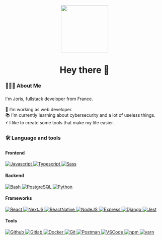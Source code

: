 <div align="center">
  <img height="150" src="https://camo.githubusercontent.com/62da68eb62b1e5f175f7d1f0191dd89a653d7908feb22d37d4a0ab07365d6791/68747470733a2f2f6d656469612e67697068792e636f6d2f6d656469612f4d3967624264396e6244724f5475314d71782f67697068792e676966"  />
</div>

###

<h1 align="center">Hey there 👋</h1>

###

<h3 align="left">👨🏻‍💻  About Me</h3>

###

<p align="left">I'm Joris, fullstack developer from France.
<br>
<br>
🔭 I’m working as web developer.<br>
📚 I'm currently learning about cybersecurity and a lot of useless things.<br>
⚡️ I like to create some tools that make my life easier.

###

<h3 align="left">🛠 Language and tools</h3>

###

<div align="left">

<h4>Frontend</h4>
<a href="https://developer.mozilla.org/en-US/docs/Web/JavaScript" target="_blank" rel="noreferrer"> 
<img src="https://img.shields.io/badge/Javascript-yellow" alt="Javascript"/> </a>
 <a href="https://www.typescriptlang.org/" target="_blank" rel="noreferrer"> 
<img src="https://img.shields.io/badge/Typescript-blue" alt="Typescript"/> </a>
 <a href="https://sass-lang.com" target="_blank" rel="noreferrer"> 
<img src="https://img.shields.io/badge/Sass-pink" alt="Sass"/> </a>

<h4>Backend</h4>
<a href="https://www.gnu.org/software/bash/" target="_blank" rel="noreferrer"> 
<img src="https://img.shields.io/badge/Bash-black" alt="Bash"/> </a> 
<a href="https://www.postgresql.org" target="_blank" rel="noreferrer"> 
<img src="https://img.shields.io/badge/PostgreSQL-darkblue" alt="PostgreSQL"/> </a>
 <a href="https://www.python.org" target="_blank" rel="noreferrer"> 
<img src="https://img.shields.io/badge/Python-blue" alt="Python"/> </a>

<h4>Frameworks</h4>
<a href="https://reactjs.org/" target="_blank" rel="noreferrer"> 
<img src="https://img.shields.io/badge/React-blue" alt="React"/> </a> 
<a href="https://nextjs.org/" target="_blank" rel="noreferrer"> 
<img src="https://img.shields.io/badge/NextJS-grey" alt="NextJS"/> </a> 
<a href="https://reactnative.dev/" target="_blank" rel="noreferrer"> 
<img src="https://img.shields.io/badge/ReactNative-blue" alt="ReactNative"/> </a> 
<a href="https://nodejs.org" target="_blank" rel="noreferrer"> 
<img src="https://img.shields.io/badge/NodeJS-green" alt="NodeJS"/> </a>
<a href="https://expressjs.com" target="_blank" rel="noreferrer">
<img src="https://img.shields.io/badge/Express-grey" alt="Express"/> </a> 
<a href="https://www.djangoproject.com/" target="_blank" rel="noreferrer"> 
<img src="https://img.shields.io/badge/Django-green" alt="Django"/> </a> 
<a href="https://jestjs.io" target="_blank" rel="noreferrer"> 
<img src="https://img.shields.io/badge/Jest-grey" alt="Jest"/> </a>

<h4>Tools</h4>
<a href="https://www.github.com/" target="_blank" rel="noreferrer"> 
<img src="https://img.shields.io/badge/Github-black" alt="Github"/> </a> 
<a href="https://about.gitlab.com/" target="_blank" rel="noreferrer"> 
<img src="https://img.shields.io/badge/Gitlab-orange" alt="Gitlab"/> </a>
<a href="https://www.docker.com/" target="_blank" rel="noreferrer"> 
<img src="https://img.shields.io/badge/Docker-blue" alt="Docker"/> </a> 
<a href="https://git-scm.com/" target="_blank" rel="noreferrer">
<img src="https://img.shields.io/badge/Git-red" alt="Git"/> </a> 
<a href="https://postman.com" target="_blank" rel="noreferrer"> 
<img src="https://img.shields.io/badge/Postman-orange" alt="Postman"/> </a>
<a href="https://code.visualstudio.com/" target="_blank" rel="noreferrer"> 
<img src="https://img.shields.io/badge/VSCode-blue" alt="VSCode"/> </a>
<a href="https://www.npmjs.com/" target="_blank" rel="noreferrer"> 
<img src="https://img.shields.io/badge/npm-red" alt="npm"/> </a>
<a href="https://yarnpkg.com/" target="_blank" rel="noreferrer">
<img src="https://img.shields.io/badge/yarn-blue" alt="yarn"/> </a>
</div>

###
